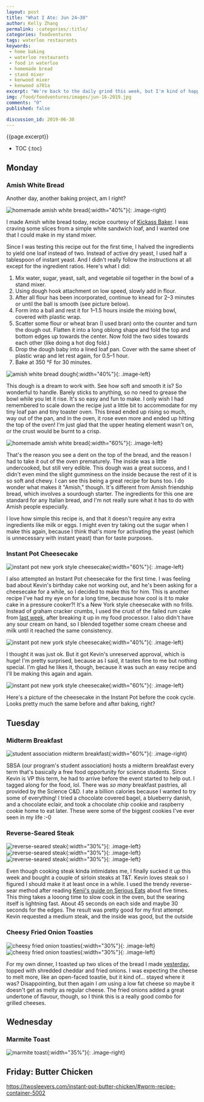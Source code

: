 ```yaml
---
layout: post
title: "What I Ate: Jun 24—30"
author: Kelly Zhang
permalink: :categories/:title/
categories: foodventures
tags: waterloo restaurants
keywords:
 - home baking
 - waterloo restaurants
 - food in waterloo
 - homemade bread
 - stand mixer
 - kenwood mixer
 - kenwood a701a
excerpt: "We're back to the daily grind this week, but I'm kind of happy I can go back to cooking new foods and trying new recipes with a vengeance! And now that my mixer has arrived, I've broken it in by attempting to make some hot dog and hamburger buns."
img: /food/foodventures/images/jun-16-2019.jpg
comments: "0"
published: false

discussion_id: 2019-06-30
---
```


{{page.excerpt}}

* TOC
{:toc}

## Monday

### Amish White Bread

Another day, another baking project, am I right?

![homemade amish white bread](/food/foodventures/images/amish-white-bread-1.jpg){:width="40%"}{: .image-right}

I made Amish white bread today, recipe courtesy of [Kickass Baker](https://kickassbaker.com/classic-easy-homemade-amish-white-bread/). I was craving some slices from a simple white sandwich loaf, and I wanted one that I could make in my stand mixer.

Since I was testing this recipe out for the first time, I halved the ingredients to yield one loaf instead of two. Instead of active dry yeast, I used half a tablespoon of instant yeast. And I didn't really follow the instructions at all except for the ingredient ratios. Here's what I did:

1. Mix water, sugar, yeast, salt, and vegetable oil together in the bowl of a stand mixer.
1. Using dough hook attachment on low speed, slowly add in flour.
1. After all flour has been incorporated, continue to knead for 2–3 minutes or until the ball is smooth (see picture below).
1. Form into a ball and rest it for 1–1.5 hours inside the mixing bowl, covered with plastic wrap.
1. Scatter some flour or wheat bran (I used bran) onto the counter and turn the dough out. Flatten it into a long oblong shape and fold the top and bottom edges up towards the center. Now fold the two sides towards each other (like doing a hot dog fold.)
1. Drop the dough baby into a lined loaf pan. Cover with the same sheet of plastic wrap and let rest again, for 0.5–1 hour.
1. Bake at 350 °F for 30 minutes.

![amish white bread dough](/food/foodventures/images/amish-white-bread-2.jpg){:width="40%"}{: .image-left}

This dough is a dream to work with. See how soft and smooth it is? So wonderful to handle. Barely sticks to anything, so no need to grease the bowl while you let it rise. It's so easy and fun to make. I only wish I had remembered to scale down the recipe just a little bit to accommodate for my tiny loaf pan and tiny toaster oven. This bread ended up rising so much, way out of the pan, and in the oven, it rose even more and ended up hitting the top of the oven! I'm just glad that the upper heating element wasn't on, or the crust would be burnt to a crisp.

![homemade amish white bread](/food/foodventures/images/amish-white-bread-3.jpg){:width="60%"}{: .image-left}

That's the reason you see a dent on the top of the bread, and the reason I had to take it out of the oven prematurely. The inside was a little undercooked, but still very edible. This dough was a great success, and I didn't even mind the slight gumminess on the inside because the rest of it is so soft and chewy. I can see this being a great recipe for buns too. I do wonder what makes it "Amish," though. It's different from Amish friendship bread, which involves a sourdough starter. The ingredients for this one are standard for any Italian bread, and I'm not really sure what it has to do with Amish people especially.

I love how simple this recipe is, and that it doesn't require any extra ingredients like milk or eggs. I might even try taking out the sugar when I make this again, because I think that's more for activating the yeast (which is unnecessary with instant yeast) than for taste purposes.

### Instant Pot Cheesecake

![instant pot new york style cheesecake](/food/foodventures/images/instant-pot-cheesecake-1.jpg){:width="60%"}{: .image-left}



I also attempted an Instant Pot cheesecake for the first time. I was feeling bad about Kevin's birthday cake not working out, and he's been asking for a cheesecake for a while, so I decided to make this for him. This is another recipe I've had my eye on for a long time, because how cool is it to make cake in a pressure cooker?! It's a New York style cheesecake with no frills. Instead of graham cracker crumbs, I used the crust of the failed rum cake from [last week](/food/foodventures/sushi-and-carbs/#thursday-sushi-boat-at-kens-and-rum-cake), after breaking it up in my food processor. I also didn't have any sour cream on hand, so I blended together some cream cheese and milk until it reached the same consistency.

![instant pot new york style cheesecake](/food/foodventures/images/instant-pot-cheesecake-2.jpg){:width="40%"}{: .image-left}

I thought it was just ok. But it got Kevin's unreserved approval, which is huge! I'm pretty surprised, because as I said, it tastes fine to me but nothing special. I'm glad he likes it, though, because it was such an easy recipe and I'll be making this again and again.

![instant pot new york style cheesecake](/food/foodventures/images/instant-pot-cheesecake-3.jpg){:width="60%"}{: .image-left}

Here's a picture of the cheesecake in the Instant Pot before the cook cycle. Looks pretty much the same before and after baking, right?

## Tuesday

### Midterm Breakfast

![student association midterm breakfast](/food/foodventures/images/sbsa-midterm-breakfast.jpg){:width="60%"}{: .image-right}

SBSA (our program's student association) hosts a midterm breakfast every term that's basically a free food opportunity for science students. Since Kevin is VP this term, he had to arrive before the event started to help out. I tagged along for the food, lol. There was *so many* breakfast pastries, all provided by the Science C&D. I ate a billion calories because I wanted to try some of everything! I tried a chocolate covered bagel, a blueberry danish, and a chocolate eclair, and took a chocolate chip cookie and raspberry cookie home to eat later. These were some of the biggest cookies I've ever seen in my life :-0

### Reverse-Seared Steak

![reverse-seared steak](/food/foodventures/images/reverse-seared-steak-1.jpg){:width="30%"}{: .image-left} ![reverse-seared steak](/food/foodventures/images/reverse-seared-steak-2.jpg){:width="30%"}{: .image-left} ![reverse-seared steak](/food/foodventures/images/reverse-seared-steak-3.jpg){:width="30%"}{: .image-left}

Even though cooking steak kinda intimidates me, I finally sucked it up this week and bought a couple of sirloin steaks at T&T. Kevin loves steak so I figured I should make it at least once in a while. I used the trendy reverse-sear method after reading [Kenji's guide on Serious Eats](https://www.seriouseats.com/2017/03/how-to-reverse-sear-best-way-to-cook-steak.html) about five times. This thing takes a looong time to slow cook in the oven, but the searing itself is lightning fast. About 45 seconds on each side and maybe 30 seconds for the edges. The result was pretty good for my first attempt. Kevin requested a medium steak, and the inside was good, but the outside

### Cheesy Fried Onion Toasties

![cheesy fried onion toasties](/food/foodventures/images/fried-onion-toasties-1.jpg){:width="30%"}{: .image-left} ![cheesy fried onion toasties](/food/foodventures/images/fried-onion-toasties-2.jpg){:width="30%"}{: .image-left}

For my own dinner, I toasted up two slices of the bread I made [yesterday](/food/foodventures/new-goals/#amish-white-bread), topped with shredded cheddar and fried onions. I was expecting the cheese to melt more, like an open-faced toastie, but it kind of... stayed where it was? Disappointing, but then again I *am* using a low fat cheese so maybe it doesn't get as melty as regular cheese. The fried onions added a great undertone of flavour, though, so I think this is a really good combo for grilled cheeses.

## Wednesday

### Marmite Toast

![marmite toast](/food/foodventures/images/marmite-toast.jpg){:width="35%"}{: .image-right}

## Friday: Butter Chicken

https://twosleevers.com/instant-pot-butter-chicken/#wprm-recipe-container-5002
